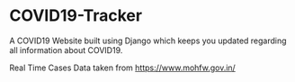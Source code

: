 # COVID19-Tracker
A COVID19 Website built using Django which keeps you updated regarding all information about COVID19. 

Real Time Cases Data taken from https://www.mohfw.gov.in/

